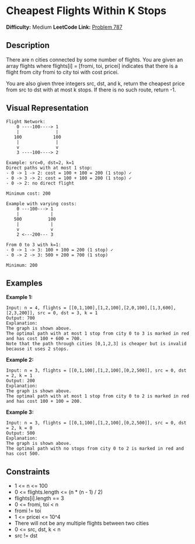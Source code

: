 # Cheapest Flights Within K Stops

**Difficulty:** Medium
**LeetCode Link:** [Problem 787](https://leetcode.com/problems/cheapest-flights-within-k-stops/)

## Description
There are n cities connected by some number of flights. You are given an array flights where flights[i] = [fromi, toi, pricei] indicates that there is a flight from city fromi to city toi with cost pricei.

You are also given three integers src, dst, and k, return the cheapest price from src to dst with at most k stops. If there is no such route, return -1.

## Visual Representation

```
Flight Network:
    0 ----100----> 1
    |              |
   100            100
    |              |
    v              v
    3 ----100----> 2

Example: src=0, dst=2, k=1
Direct paths with at most 1 stop:
- 0 -> 1 -> 2: cost = 100 + 100 = 200 (1 stop) ✓
- 0 -> 3 -> 2: cost = 100 + 100 = 200 (1 stop) ✓
- 0 -> 2: no direct flight

Minimum cost: 200
```

```
Example with varying costs:
    0 ---100---> 1
    |            |
   500          100
    |            |
    v            v
    2 <---200--- 3

From 0 to 3 with k=1:
- 0 -> 1 -> 3: 100 + 100 = 200 (1 stop) ✓
- 0 -> 2 -> 3: 500 + 200 = 700 (1 stop)

Minimum: 200
```

## Examples

**Example 1:**
```
Input: n = 4, flights = [[0,1,100],[1,2,100],[2,0,100],[1,3,600],[2,3,200]], src = 0, dst = 3, k = 1
Output: 700
Explanation:
The graph is shown above.
The optimal path with at most 1 stop from city 0 to 3 is marked in red and has cost 100 + 600 = 700.
Note that the path through cities [0,1,2,3] is cheaper but is invalid because it uses 2 stops.
```

**Example 2:**
```
Input: n = 3, flights = [[0,1,100],[1,2,100],[0,2,500]], src = 0, dst = 2, k = 1
Output: 200
Explanation:
The graph is shown above.
The optimal path with at most 1 stop from city 0 to 2 is marked in red and has cost 100 + 100 = 200.
```

**Example 3:**
```
Input: n = 3, flights = [[0,1,100],[1,2,100],[0,2,500]], src = 0, dst = 2, k = 0
Output: 500
Explanation:
The graph is shown above.
The optimal path with no stops from city 0 to 2 is marked in red and has cost 500.
```

## Constraints
- 1 <= n <= 100
- 0 <= flights.length <= (n * (n - 1) / 2)
- flights[i].length == 3
- 0 <= fromi, toi < n
- fromi != toi
- 1 <= pricei <= 10^4
- There will not be any multiple flights between two cities
- 0 <= src, dst, k < n
- src != dst
